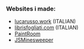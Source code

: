 ### Websites i made:
- [lucarusso.work](https://lucarusso.work/) (ITALIAN)
- [librisfogliati.com](https://librisfogliati.com/) (ITALIAN)
- [PaintRoom](https://zwolfrost.github.io/Paint-Room/)
- [JSMinesweeper](https://zwolfrost.github.io/JSMinesweeper/)
